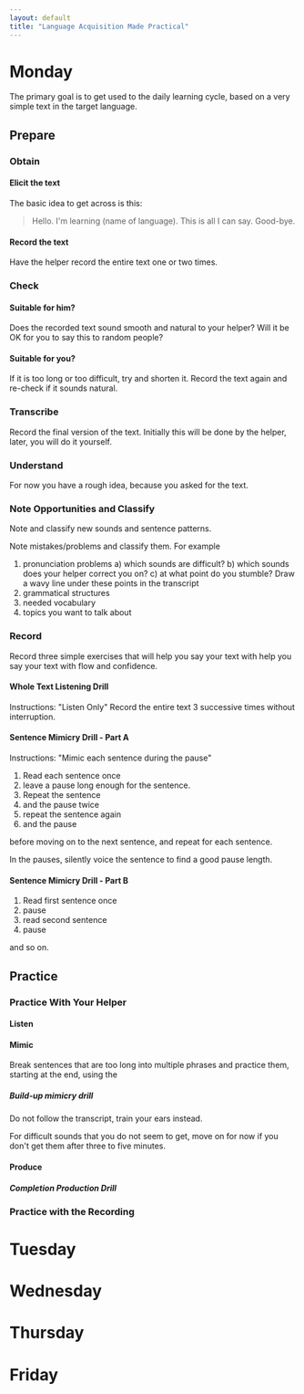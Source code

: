 ```yaml
---
layout: default
title: "Language Acquisition Made Practical"
---
```


# Monday

The primary goal is to get used to the daily learning cycle, based on a very simple text in the target language.

## Prepare

### Obtain
#### Elicit the text
The basic idea to get across is this:
> Hello.
> I'm learning (name of language).
> This is all I can say.
> Good-bye.

#### Record the text

Have the helper record the entire text one or two times.

### Check
#### Suitable for him?
Does the recorded text sound smooth and natural to your helper? Will it be OK for you to say this to random people?
#### Suitable for you?
If it is too long or too difficult, try and shorten it.
Record the text again and re-check if it sounds natural.
### Transcribe
Record the final version of the text. Initially this will be done by the helper, later, you will do it yourself.
### Understand
For now you have a rough idea, because you asked for the text.
### Note Opportunities and Classify
Note and classify new sounds and sentence patterns.

Note mistakes/problems and classify them. For example

1. pronunciation problems
  a) which sounds are difficult?
  b) which sounds does your helper correct you on?
  c) at what point do you stumble?
Draw a wavy line under these points in the transcript
2. grammatical structures
3. needed vocabulary
4. topics you want to talk about

### Record

Record three simple exercises that will help you say your text with help you say your text with flow and confidence.

#### Whole Text Listening Drill
Instructions: "Listen Only"
Record the entire text 3 successive times without interruption.

#### Sentence Mimicry Drill - Part A
Instructions: "Mimic each sentence during the pause"
1. Read each sentence once
2. leave a pause long enough for the sentence.
2. Repeat the sentence
4. and the pause twice
5. repeat the sentence again
6. and the pause 

before moving on to the next sentence, and repeat for each sentence.

In the pauses, silently voice the sentence to find a good pause length.
#### Sentence Mimicry Drill - Part B
1. Read first sentence once
2. pause 
3. read second sentence
4. pause

and so on.

## Practice

### Practice With Your Helper

#### Listen

#### Mimic

Break sentences that are too long into multiple phrases and practice them, starting at the end, using the 
##### Build-up mimicry drill

Do not follow the transcript, train your ears instead.

For difficult sounds that you do not seem to get, move on for now if you don't get them after three to five minutes.

#### Produce

##### Completion Production Drill

### Practice with the Recording



# Tuesday
# Wednesday
# Thursday
# Friday
